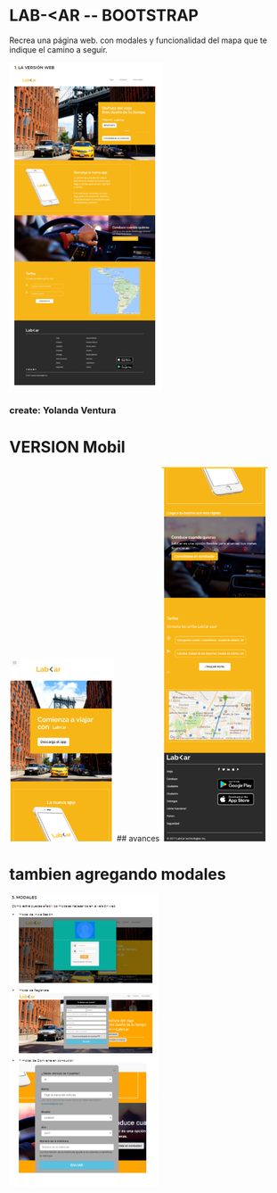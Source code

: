 # LAB-<AR -- BOOTSTRAP
Recrea una página web. con modales y funcionalidad del mapa que te indique el camino a seguir.

<img src="public/assets/images/readme-1.PNG" alt="">

### create: Yolanda Ventura
# VERSION Mobil
<img src="public/assets/images/readme-3.PNG" alt="">
## avances
<img src="public/assets/images/readme-2.PNG" alt="">

# tambien agregando modales
<img src="public/assets/images/readme-4.PNG" alt="">
